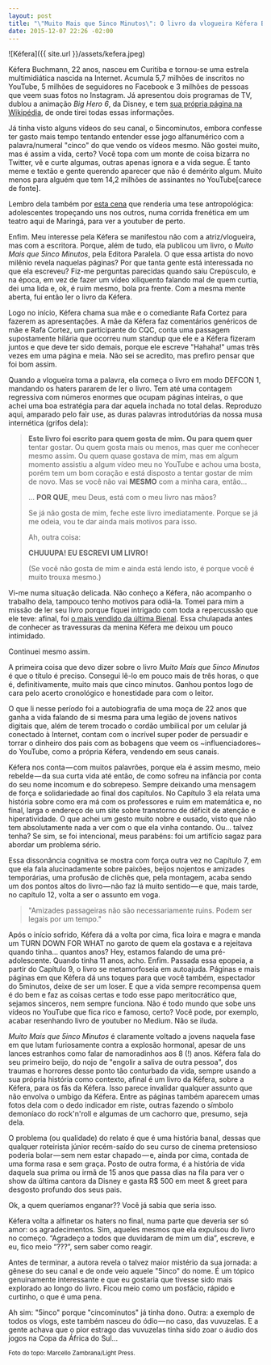 ```yaml
---
layout: post
title: "\"Muito Mais que 5inco Minutos\": O livro da vlogueira Kéfera Buchmann"
date: 2015-12-07 22:26 -02:00
---
```

![Kéfera]({{ site.url }}/assets/kefera.jpeg)

Kéfera Buchmann, 22 anos, nasceu em Curitiba e tornou-se uma estrela multimidiática nascida na Internet. Acumula 5,7 milhões de inscritos no YouTube, 5 milhões de seguidores no Facebook e 3 milhões de pessoas que veem suas fotos no Instagram. Já apresentou dois programas de TV, dublou a animação _Big Hero 6_, da Disney, e tem [sua própria página na Wikipédia](https://pt.wikipedia.org/wiki/Kéfera_Buchmann), de onde tirei todas essas informações.

Já tinha visto alguns vídeos do seu canal, o 5incominutos, embora confesse ter gasto mais tempo tentando entender esse jogo alfanumérico com a palavra/numeral "cinco" do que vendo os vídeos mesmo. Não gostei muito, mas é assim a vida, certo? Você topa com um monte de coisa bizarra no Twitter, vê e curte algumas, outras apenas ignora e a vida segue. É tanto meme e textão e gente querendo aparecer que não é demérito algum. Muito menos para alguém que tem 14,2 milhões de assinantes no YouTube[carece de fonte].

Lembro dela também por [esta cena](https://www.youtube.com/watch?v=tiqAuf5U9do) que renderia uma tese antropológica: adolescentes tropeçando uns nos outros, numa corrida frenética em um teatro aqui de Maringá, para ver a youtuber de perto.

Enfim. Meu interesse pela Kéfera se manifestou não com a atriz/vlogueira, mas com a escritora. Porque, além de tudo, ela publicou um livro, o _Muito Mais que 5inco Minutos_, pela Editora Paralela. O que essa artista do novo milênio revela naquelas páginas? Por que tanta gente está interessada no que ela escreveu? Fiz-me perguntas parecidas quando saiu Crepúsculo, e na época, em vez de fazer um vídeo xiliquento falando mal de quem curtia, dei uma lida e, ok, é ruim mesmo, bola pra frente. Com a mesma mente aberta, fui então ler o livro da Kéfera.

Logo no início, Kéfera chama sua mãe e o comediante Rafa Cortez para fazerem as apresentações. A mãe da Kéfera faz comentários genéricos de mãe e Rafa Cortez, um participante do CQC, conta uma passagem supostamente hilária que ocorreu num standup que ele e a Kéfera fizeram juntos e que deve ter sido demais, porque ele escreve "Hahaha!" umas três vezes em uma página e meia. Não sei se acredito, mas prefiro pensar que foi bom assim.

Quando a vlogueira toma a palavra, ela começa o livro em modo DEFCON 1, mandando os haters pararem de ler o livro. Tem até uma contagem regressiva com números enormes que ocupam páginas inteiras, o que achei uma boa estratégia para dar aquela inchada no total delas. Reproduzo aqui, amparado pelo fair use, as duras palavras introdutórias da nossa musa internética (grifos dela):

>__Este livro foi escrito para quem gosta de mim. Ou para quem quer__ tentar gostar. Ou quem gosta mais ou menos, mas quer me conhecer mesmo assim. Ou quem quase gostava de mim, mas em algum momento assistiu a algum vídeo meu no YouTube e achou uma bosta, porém tem um bom coração e está disposto a tentar gostar de mim de novo. Mas se você não vai __MESMO__ com a minha cara, então…
>
>… __POR QUE__, meu Deus, está com o meu livro nas mãos?
>
>Se já não gosta de mim, feche este livro imediatamente. Porque se já me odeia, vou te dar ainda mais motivos para isso.
>
>Ah, outra coisa:
>
>__CHUUUPA! EU ESCREVI UM LIVRO!__
>
>(Se você não gosta de mim e ainda está lendo isto, é porque você é muito trouxa mesmo.)

Vi-me numa situação delicada. Não conheço a Kéfera, não acompanho o trabalho dela, tampouco tenho motivos para odiá-la. Tomei para mim a missão de ler seu livro porque fiquei intrigado com toda a repercussão que ele teve: afinal, foi [o mais vendido da última Bienal](http://blogs.oglobo.globo.com/ancelmo/post/livro-mais-vendido-da-bienal-e-de-uma-youtuber.html). Essa chulapada antes de conhecer as travessuras da menina Kéfera me deixou um pouco intimidado.

Continuei mesmo assim.

A primeira coisa que devo dizer sobre o livro _Muito Mais que 5inco Minutos_ é que o título é preciso. Consegui lê-lo em pouco mais de três horas, o que é, definitivamente, muito mais que cinco minutos. Ganhou pontos logo de cara pelo acerto cronológico e honestidade para com o leitor.

O que li nesse período foi a autobiografia de uma moça de 22 anos que ganha a vida falando de si mesma para uma legião de jovens nativos digitais que, além de terem trocado o cordão umbilical por um celular já conectado à Internet, contam com o incrível super poder de persuadir e torrar o dinheiro dos pais com as bobagens que veem os ~influenciadores~ do YouTube, como a própria Kéfera, vendendo em seus canais.

Kéfera nos conta — com muitos palavrões, porque ela é assim mesmo, meio rebelde — da sua curta vida até então, de como sofreu na infância por conta do seu nome incomum e do sobrepeso. Sempre deixando uma mensagem de força e solidariedade ao final dos capítulos. No Capítulo 3 ela relata uma história sobre como era má com os professores e ruim em matemática e, no final, larga o endereço de um site sobre transtorno de déficit de atenção e hiperatividade. O que achei um gesto muito nobre e ousado, visto que não tem absolutamente nada a ver com o que ela vinha contando. Ou… talvez tenha? Se sim, se foi intencional, meus parabéns: foi um artifício sagaz para abordar um problema sério.

Essa dissonância cognitiva se mostra com força outra vez no Capítulo 7, em que ela fala alucinadamente sobre paixões, beijos nojentos e amizades temporárias, uma profusão de clichês que, pela montagem, acaba sendo um dos pontos altos do livro — não faz lá muito sentido — e que, mais tarde, no capítulo 12, volta a ser o assunto em voga.

>"Amizades passageiras não são necessariamente ruins. Podem ser legais por um tempo."

Após o início sofrido, Kéfera dá a volta por cima, fica loira e magra e manda um TURN DOWN FOR WHAT no garoto de quem ela gostava e a rejeitava quando tinha… quantos anos? Hey, estamos falando de uma pré-adolescente. Quando tinha 11 anos, acho. Enfim. Passada essa epopeia, a partir do Capítulo 9, o livro se metamorfoseia em autoajuda. Páginas e mais páginas em que Kéfera dá uns toques para que você também, espectador do 5minutos, deixe de ser um loser. E que a vida sempre recompensa quem é do bem e faz as coisas certas e todo esse papo meritocrático que, sejamos sinceros, nem sempre funciona. Não é todo mundo que sobe uns vídeos no YouTube que fica rico e famoso, certo? Você pode, por exemplo, acabar resenhando livro de youtuber no Medium. Não se iluda.

_Muito Mais que 5inco Minutos_ é claramente voltado a jovens naquela fase em que lutam furiosamente contra a explosão hormonal, apesar de uns lances estranhos como falar de namoradinhos aos 8 (!) anos. Kéfera fala do seu primeiro beijo, do nojo de "engolir a saliva de outra pessoa", dos traumas e horrores desse ponto tão conturbado da vida, sempre usando a sua própria história como contexto, afinal é um livro da Kéfera, sobre a Kéfera, para os fãs da Kéfera. Isso parece invalidar qualquer assunto que não envolva o umbigo da Kéfera. Entre as páginas também aparecem umas fotos dela com o dedo indicador em riste, outras fazendo o símbolo demoníaco do rock'n'roll e algumas de um cachorro que, presumo, seja dela.

O problema (ou qualidade) do relato é que é uma história banal, dessas que qualquer roteirista júnior recém-saído do seu curso de cinema pretensioso poderia bolar — sem nem estar chapado — e, ainda por cima, contada de uma forma rasa e sem graça. Posto de outra forma, é a história de vida daquela sua prima ou irmã de 15 anos que passa dias na fila para ver o show da última cantora da Disney e gasta R$ 500 em meet & greet para desgosto profundo dos seus pais.

Ok, a quem queríamos enganar?? Você já sabia que seria isso.

Kéfera volta a alfinetar os haters no final, numa parte que deveria ser só amor: os agradecimentos. Sim, aqueles mesmos que ela expulsou do livro no começo. “Agradeço a todos que duvidaram de mim um dia”, escreve, e eu, fico meio “???”, sem saber como reagir.

Antes de terminar, a autora revela o talvez maior mistério da sua jornada: a gênese do seu canal e de onde veio aquele "5inco" do nome. É um tópico genuinamente interessante e que eu gostaria que tivesse sido mais explorado ao longo do livro. Ficou meio como um posfácio, rápido e curtinho, o que é uma pena.

Ah sim: "5inco" porque "cincominutos" já tinha dono. Outra: a exemplo de todos os vlogs, este também nasceu do ódio — no caso, das vuvuzelas. E a gente achava que o pior estrago das vuvuzelas tinha sido zoar o áudio dos jogos na Copa da África do Sul…

<small>Foto do topo: Marcello Zambrana/Light Press.</small>

